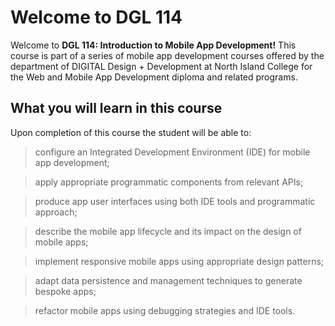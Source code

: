 # Welcome to DGL 114

Welcome to <b>DGL 114: Introduction to Mobile App Development!</b> This course is part of a series of mobile app development courses offered by the department of DIGITAL Design + Development at North Island College for the Web and Mobile App Development diploma and related programs.

## What you will learn in this course <!-- {docsify-ignore} -->
Upon completion of this course the student will be able to:

> configure an Integrated Development Environment (IDE) for mobile app development; 

> apply appropriate programmatic components from relevant APIs; 

> produce app user interfaces using both IDE tools and programmatic approach; 

> describe the mobile app lifecycle and its impact on the design of mobile apps; 

> implement responsive mobile apps using appropriate design patterns; 

> adapt data persistence and management techniques to generate bespoke apps;

> refactor mobile apps using debugging strategies and IDE tools. 
